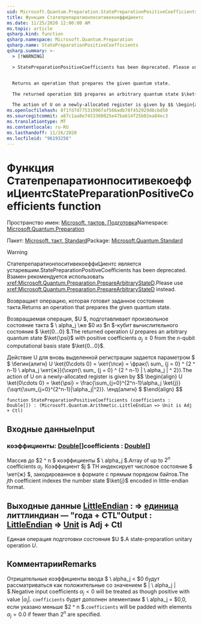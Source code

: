 ```yaml
---
uid: Microsoft.Quantum.Preparation.StatePreparationPositiveCoefficients
title: Функция СтатепрепаратионпоситивекоеффиЦиентс
ms.date: 11/25/2020 12:00:00 AM
ms.topic: article
qsharp.kind: function
qsharp.namespace: Microsoft.Quantum.Preparation
qsharp.name: StatePreparationPositiveCoefficients
qsharp.summary: >-
  > [!WARNING]

  > StatePreparationPositiveCoefficients has been deprecated. Please use <xref:Microsoft.Quantum.Preparation.PrepareArbitraryStateD> instead.


  Returns an operation that prepares the given quantum state.

  The returned operation $U$ prepares an arbitrary quantum state $\ket{\psi}$ with positive coefficients $\alpha_j\ge 0$ from the $n$-qubit computational basis state $\ket{0...0}$.

  The action of U on a newly-allocated register is given by $$ \begin{align} U \ket{0\cdots 0} = \ket{\psi} = \frac{\sum_{j=0}^{2^n-1}\alpha_j \ket{j}}{\sqrt{\sum_{j=0}^{2^n-1}|\alpha_j|^2}}. \end{align} $$
ms.openlocfilehash: 8f1fd7d77531996faf566adb78f452929d6cbd50
ms.sourcegitcommit: a87c1aa8e7453360025e47ba614f25b02ea84ec3
ms.translationtype: MT
ms.contentlocale: ru-RU
ms.lasthandoff: 11/26/2020
ms.locfileid: "96193256"
---
```

# <a name="statepreparationpositivecoefficients-function"></a><span data-ttu-id="8e4c5-102">Функция СтатепрепаратионпоситивекоеффиЦиентс</span><span class="sxs-lookup"><span data-stu-id="8e4c5-102">StatePreparationPositiveCoefficients function</span></span>

<span data-ttu-id="8e4c5-103">Пространство имен: [Microsoft. тактов. Подготовка](xref:Microsoft.Quantum.Preparation)</span><span class="sxs-lookup"><span data-stu-id="8e4c5-103">Namespace: [Microsoft.Quantum.Preparation](xref:Microsoft.Quantum.Preparation)</span></span>

<span data-ttu-id="8e4c5-104">Пакет: [Microsoft. такт. Standard](https://nuget.org/packages/Microsoft.Quantum.Standard)</span><span class="sxs-lookup"><span data-stu-id="8e4c5-104">Package: [Microsoft.Quantum.Standard](https://nuget.org/packages/Microsoft.Quantum.Standard)</span></span>


> [!WARNING]
> <span data-ttu-id="8e4c5-105">СтатепрепаратионпоситивекоеффиЦиентс является устаревшим.</span><span class="sxs-lookup"><span data-stu-id="8e4c5-105">StatePreparationPositiveCoefficients has been deprecated.</span></span> <span data-ttu-id="8e4c5-106">Взамен рекомендуется использовать <xref:Microsoft.Quantum.Preparation.PrepareArbitraryStateD>.</span><span class="sxs-lookup"><span data-stu-id="8e4c5-106">Please use <xref:Microsoft.Quantum.Preparation.PrepareArbitraryStateD> instead.</span></span>

<span data-ttu-id="8e4c5-107">Возвращает операцию, которая готовит заданное состояние такта.</span><span class="sxs-lookup"><span data-stu-id="8e4c5-107">Returns an operation that prepares the given quantum state.</span></span>

<span data-ttu-id="8e4c5-108">Возвращаемая операция, $U $, подготавливает произвольное состояние такта $ \ alpha_j \же $0 из $n $-кубит вычислительного состояния $ \ket{0...0} $.</span><span class="sxs-lookup"><span data-stu-id="8e4c5-108">The returned operation $U$ prepares an arbitrary quantum state $\ket{\psi}$ with positive coefficients $\alpha_j\ge 0$ from the $n$-qubit computational basis state $\ket{0...0}$.</span></span>

<span data-ttu-id="8e4c5-109">Действие U для вновь выделенной регистрации задается параметром $ $ \бегин{алигн} U \ket{0\cdots 0} = \кет{\пси} = \фрак{\ sum_ {j = 0} ^ {2 ^ n-1} \ alpha_j \кет{ж}}{\скрт{\ sum_ {j = 0} ^ {2 ^ n-1} | \ alpha_j | ^ 2}}.</span><span class="sxs-lookup"><span data-stu-id="8e4c5-109">The action of U on a newly-allocated register is given by $$ \begin{align} U \ket{0\cdots 0} = \ket{\psi} = \frac{\sum_{j=0}^{2^n-1}\alpha_j \ket{j}}{\sqrt{\sum_{j=0}^{2^n-1}|\alpha_j|^2}}.</span></span>
<span data-ttu-id="8e4c5-110">\енд{алигн} $ $</span><span class="sxs-lookup"><span data-stu-id="8e4c5-110">\end{align} $$</span></span>

```qsharp
function StatePreparationPositiveCoefficients (coefficients : Double[]) : (Microsoft.Quantum.Arithmetic.LittleEndian => Unit is Adj + Ctl)
```


## <a name="input"></a><span data-ttu-id="8e4c5-111">Входные данные</span><span class="sxs-lookup"><span data-stu-id="8e4c5-111">Input</span></span>

### <a name="coefficients--double"></a><span data-ttu-id="8e4c5-112">коэффициенты: [Double](xref:microsoft.quantum.lang-ref.double)[]</span><span class="sxs-lookup"><span data-stu-id="8e4c5-112">coefficients : [Double](xref:microsoft.quantum.lang-ref.double)[]</span></span>

<span data-ttu-id="8e4c5-113">Массив до $2 ^ n $ коэффициенты $ \ alpha_j $.</span><span class="sxs-lookup"><span data-stu-id="8e4c5-113">Array of up to $2^n$ coefficients $\alpha_j$.</span></span> <span data-ttu-id="8e4c5-114">Коэффициент $j $ TH индексирует числовое состояние $ \кет{ж} $, закодированное в формате с прямым порядком байтов.</span><span class="sxs-lookup"><span data-stu-id="8e4c5-114">The $j$th coefficient indexes the number state $\ket{j}$ encoded in little-endian format.</span></span>



## <a name="output--littleendian--unit--is-adj--ctl"></a><span data-ttu-id="8e4c5-115">Выходные данные [LittleEndian](xref:Microsoft.Quantum.Arithmetic.LittleEndian) : => [единица](xref:microsoft.quantum.lang-ref.unit) литтлиндиан — "года + CTL"</span><span class="sxs-lookup"><span data-stu-id="8e4c5-115">Output : [LittleEndian](xref:Microsoft.Quantum.Arithmetic.LittleEndian) => [Unit](xref:microsoft.quantum.lang-ref.unit)  is Adj + Ctl</span></span>

<span data-ttu-id="8e4c5-116">Единая операция подготовки состояния $U $.</span><span class="sxs-lookup"><span data-stu-id="8e4c5-116">A state-preparation unitary operation $U$.</span></span>

## <a name="remarks"></a><span data-ttu-id="8e4c5-117">Комментарии</span><span class="sxs-lookup"><span data-stu-id="8e4c5-117">Remarks</span></span>

<span data-ttu-id="8e4c5-118">Отрицательные коэффициенты ввода $ \ alpha_j < $0 будут рассматриваться как положительные со значением $ | \ alpha_j | $.</span><span class="sxs-lookup"><span data-stu-id="8e4c5-118">Negative input coefficients $\alpha_j < 0$ will be treated as though positive with value $|\alpha_j|$.</span></span> <span data-ttu-id="8e4c5-119">`coefficients` будет дополнен элементами $ \ alpha_j = $0,0, если указано меньше $2 ^ n $.</span><span class="sxs-lookup"><span data-stu-id="8e4c5-119">`coefficients` will be padded with elements $\alpha_j = 0.0$ if fewer than $2^n$ are specified.</span></span>
